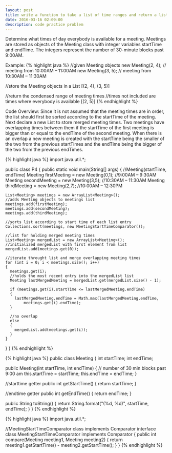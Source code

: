 ```yaml
---
layout: post
title: write a function to take a list of time ranges and return a list of condensed ranges
date: 2016-03-16 02:09:00
description: code practice problem
---
```

Determine what times of day everybody is available for a meeting. Meetings are stored as objects of the Meeting class with integer variables startTime and endTime. The integers represent the number of 30-minute blocks past 9:00AM.

Example:
{% highlight java %}
//given Meeting objects
new Meeting(2, 4); // meeting from 10:00AM – 11:00AM
new Meeting(3, 5); // meeting from 10:30AM – 11:30AM

//store the Meeting objects in a List
[(2, 4), (3, 5)]

//return the condensed range of meeting times
//times not included are times where everybody is available
[(2, 5)]
{% endhighlight %}

Code Overview:
Since it is not assumed that the meeting times are in order, the list should first be sorted
according to the startTime of the meeting. Next declare a new List to store merged meeting times. Two meetings have overlapping times between them if the startTime of the first meeting is bigger than or equal to the endTime of the second meeting. When there is an overlap a new meeting is created with the startTime being the smaller of the two from the previous startTimes and the endTime being the bigger of the two from the previous endTimes.

{% highlight java %}
import java.util.*;

public class P4
{
  public static void main(String[] args)
  {
    //Meeting(startTime, endTime)
    Meeting firstMeeting = new Meeting(0,1); //9:00AM – 9:30AM
    Meeting secondMeeting = new Meeting(3,5); //10:30AM – 11:30AM
    Meeting thirdMeeting = new Meeting(2,7); //10:00AM – 12:30PM
    
    List<Meeting> meetings = new ArrayList<Meeting>();
    //adds Meeting objects to meetings list
    meetings.add(firstMeeting);
    meetings.add(secondMeeting);
    meetings.add(thirdMeeting);
    
    //sorts list according to start time of each list entry
    Collections.sort(meetings, new MeetingStartTimeComparator());
    
    //list for holding merged meeting times
    List<Meeting> mergedList = new ArrayList<Meeting>();
    //initialized mergedList with first element from list
    mergedList.add(meetings.get(0));
    
    //iterate throught list and merge overlapping meeting times
    for (int i = 0; i < meetings.size(); i++)
    {
      meetings.get(i);
      //holds the most recent entry into the mergedList list
      Meeting lastMergedMeeting = mergedList.get(mergedList.size() - 1);
      
      if (meetings.get(i).startTime <= lastMergedMeeting.endTime)
      {
        lastMergedMeeting.endTime = Math.max(lastMergedMeeting.endTime, 
            meetings.get(i).endTime);
      }
      
      //no overlap
      else
      {
        mergedList.add(meetings.get(i));
      }
    }
  }
}
{% endhighlight %}

{% highlight java %}
public class Meeting
{
  int startTime;
  int endTime;

  public Meeting(int startTime, int endTime)
  {
    // number of 30 min blocks past 9:00 am
    this.startTime = startTime;
    this.endTime = endTime;
  }

  //starttime getter
  public int getStartTime()
  {
    return startTime;
  }
  
  //endtime getter
  public int getEndTime()
  {
    return endTime;
  }
  
  public String toString()
  {
    return String.format("(%d, %d)", startTime, endTime);
  }
}
{% endhighlight %}


{% highlight java %}
import java.util.*;

//MeetingStartTimeComparator class implements Comparator interface
class MeetingStartTimeComparator implements Comparator<Meeting>
{
  public int compare(Meeting meeting1, Meeting meeting2)
  {
    return meeting1.getStartTime() - meeting2.getStartTime();
  }
}
{% endhighlight %}
